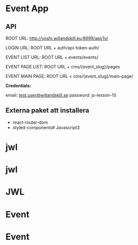 # Event App

## API

ROOT URL: http://yoshi.willandskill.eu:8999/api/1v/

LOGIN URL: ROOT URL + auth/api-token-auth/

EVENT LIST URL: ROOT URL + events/events/

EVENT PAGE LIST: ROOT URL + cms/{event_slug}/pages

EVENT MAIN PAGE: ROOT URL + cms/{event_slug}/main-page/

**Credentials:**

email: test.user@willandskill.se
password: js-lesson-10

## Externa paket att installera

* react-router-dom
* styled-components# Javascript3
# jwl
# jwl
# JWL
# Event
# Event
